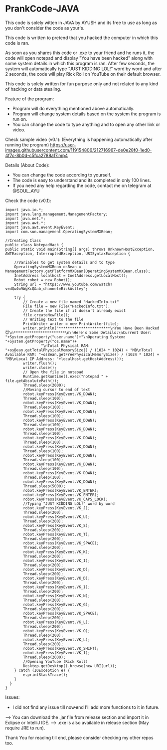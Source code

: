 # PrankCode-JAVA

This code is solely witten in JAVA by AYUSH and its free to use as long as you don't consider the code as your's.

This code is written to pretend that you hacked the computer in which this code is ran.

As soon as you shares this code or .exe to your friend and he runs it, the code will open notepad and display "You have been hacked" along with some system details in which this program is ran. After few seconds, the system will automatically type "JUST KIDDING LOL!" word by word and after 2 seconds, the code will play Rick Roll on YouTube on their default browser.

This code is solely written for fun purpose only and not related to any kind of hacking or data stealing.

Feature of the program:
* Program will do everything mentioned above automatically.
* Program will change system details based on the system the program is run on.
* You can change the code to type anything and to open any other link or video.

Check sample video (v0.1):
(Everything is happening automatically after running the program)
https://user-images.githubusercontent.com/119154806/212716967-de0e28f0-1ed0-4f7c-8b0d-c5fca2788a17.mp4

Details (About Code):
* You can change the code according to yourself.
* The code is easy to understand and its completed in only 100 lines.
* If you need any help regarding the code, contact me on telegram at @SOUL_AYU

Check the code (v0.1):

    import java.io.*;
    import java.lang.management.ManagementFactory;
    import java.net.*;
    import java.awt.*;
    import java.awt.event.KeyEvent;
    import com.sun.management.OperatingSystemMXBean;

    //Creating Class
    public class NotepadHack {
    public static void main(String[] args) throws UnknownHostException, AWTException, InterruptedException, URISyntaxException {
    	
    	//Variables to get system details and to type
    	OperatingSystemMXBean osBean = ManagementFactory.getPlatformMXBean(OperatingSystemMXBean.class);
    	InetAddress localhost = InetAddress.getLocalHost();
    	Robot robot = new Robot();
    	String url = "https://www.youtube.com/watch?v=dQw4w9WgXcQ&ab_channel=RickAstley";
    	
        try {
            // Create a new file named "HackedInfo.txt"
            File file = new File("HackedInfo.txt");
            // Create the file if it doesn't already exist
            file.createNewFile();
            // Writing text to the file
            PrintWriter writer = new PrintWriter(file);
            writer.println("***********************\nYou Have Been Hacked😈\n***********************\n\nHere's Some Details:\nCurrent User: "+System.getProperty("user.name")+"\nOperating System: "+System.getProperty("os.name")+
            		"\nTotal Physical RAM: "+osBean.getTotalPhysicalMemorySize() / (1024 * 1024) + "MB\nTotal Available RAM: "+osBean.getFreePhysicalMemorySize() / (1024 * 1024) + "MB\nLocal IP Address: "+localhost.getHostAddress());
            writer.flush();
            writer.close();
            // Open the file in notepad
            Runtime.getRuntime().exec("notepad " + file.getAbsolutePath());
            Thread.sleep(2000);
            //Moving cursor to end of text
            robot.keyPress(KeyEvent.VK_DOWN);
            Thread.sleep(100);
            robot.keyPress(KeyEvent.VK_DOWN);
            Thread.sleep(100);
            robot.keyPress(KeyEvent.VK_DOWN);
            Thread.sleep(100);
            robot.keyPress(KeyEvent.VK_DOWN);
            Thread.sleep(100);
            robot.keyPress(KeyEvent.VK_DOWN);
            Thread.sleep(100);
            robot.keyPress(KeyEvent.VK_DOWN);
            Thread.sleep(100);
            robot.keyPress(KeyEvent.VK_DOWN);
            Thread.sleep(100);
            robot.keyPress(KeyEvent.VK_DOWN);
            Thread.sleep(100);
            robot.keyPress(KeyEvent.VK_DOWN);
            Thread.sleep(100);
            robot.keyPress(KeyEvent.VK_DOWN);
            Thread.sleep(100);
            robot.keyPress(KeyEvent.VK_DOWN);
            Thread.sleep(5000); 
            robot.keyPress(KeyEvent.VK_ENTER);
            robot.keyPress(KeyEvent.VK_ENTER);
            robot.keyPress(KeyEvent.VK_CAPS_LOCK);
            //Typing "JUST KIDDING LOL!" word by word
            robot.keyPress(KeyEvent.VK_J);
            Thread.sleep(200);
            robot.keyPress(KeyEvent.VK_U);
            Thread.sleep(200);
            robot.keyPress(KeyEvent.VK_S);
            Thread.sleep(200);
            robot.keyPress(KeyEvent.VK_T);
            Thread.sleep(200);
            robot.keyPress(KeyEvent.VK_SPACE);
            Thread.sleep(200);
            robot.keyPress(KeyEvent.VK_K);
            Thread.sleep(200);
            robot.keyPress(KeyEvent.VK_I);
            Thread.sleep(200);
            robot.keyPress(KeyEvent.VK_D);
            Thread.sleep(200);
            robot.keyPress(KeyEvent.VK_D);
            Thread.sleep(200);
            robot.keyPress(KeyEvent.VK_I);
            Thread.sleep(200);
            robot.keyPress(KeyEvent.VK_N);
            Thread.sleep(200);
            robot.keyPress(KeyEvent.VK_G);
            Thread.sleep(200);
            robot.keyPress(KeyEvent.VK_SPACE);
            Thread.sleep(200);
            robot.keyPress(KeyEvent.VK_L);
            Thread.sleep(200);
            robot.keyPress(KeyEvent.VK_O);
            Thread.sleep(200);
            robot.keyPress(KeyEvent.VK_L);
            Thread.sleep(200);
            robot.keyPress(KeyEvent.VK_SHIFT);
            robot.keyPress(KeyEvent.VK_1);
            Thread.sleep(2000);
            //Opening YouTube (Rick Roll)
            Desktop.getDesktop().browse(new URI(url));
        } catch (IOException e) {
            e.printStackTrace();
        }
      }
    }
    
Issues:
* I did not find any issue till now ̶and I'll add more functions to it in future.

--> You can download the .jar file from release section and import it in Eclipse or IntelliJ IDE.
--> .exe is also available in release section (May require JRE to run).

Thank You for reading till end, please consider checking my other repos too.
